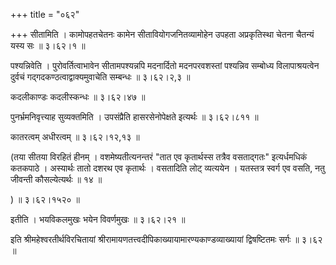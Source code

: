 +++
title = "०६२"

+++
सीतामिति । कामोपहतचेतनः कामेन सीतावियोगजनितव्यामोहेन उपहता अप्रकृतिस्था चेतना चैतन्यं यस्य सः  ॥  ३।६२।१ ॥   

  

पश्यन्निवेति । पुरोवर्तित्वाभावेन सीतामपश्यन्नपि मदनार्दितो मदनपरवशस्तां पश्यन्निव सम्बोध्य विलापाश्रयत्वेन दुर्वचं गद्गदकण्ठत्वाद्वाक्यमुवाचेति सम्बन्धः  ॥  ३।६२।२,३ ॥   

  

कदलीकाण्डः कदलीस्कन्धः  ॥  ३।६२।४७ ॥   

  

पुनर्भ्रमनिवृत्त्याह सुव्यक्तमिति । उपसंप्रैति हासरसेनोपेक्षते इत्यर्थः  ॥  ३।६२।८११ ॥   

  

कातरत्वम् अधीरत्वम्  ॥  ३।६२।१२,१३ ॥   

  

(तया सीतया विरहितं हीनम् । वशमेष्यतीत्यनन्तरं "तात एव कृतार्थस्स तत्रैव वसताद्गतः" इत्यर्धमधिकं कतकपाठे । अस्यार्थः तातो दशरथ एव कृतार्थः । वसतादिति लोट् व्यत्ययेन । यतस्तत्र स्वर्ग एव वसति, नतु जीवन्ती कौसल्येत्यर्थः  ॥  १४ ॥   

)  ॥  ३।६२।१५२० ॥   

  

इतीति । भयविकलमुखः भयेन विवर्णमुखः  ॥  ३।६२।२१ ॥   

  

इति श्रीमहेश्वरतीर्थविरचितायां श्रीरामायणतत्त्वदीपिकाख्यायामारण्यकाण्डव्याख्यायां द्विषष्टितमः सर्गः  ॥  ३।६२ ॥   

  

